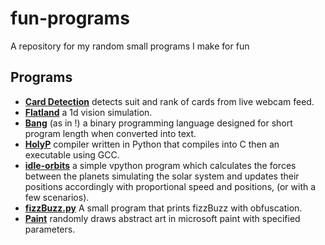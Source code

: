 # fun-programs
A repository for my random small programs I make for fun
## Programs
- [**Card Detection**](https://github.com/Chase-Horton/fun-programs/tree/main/card%20detection) detects suit and rank of cards from live webcam feed.
- [**Flatland**](https://github.com/Chase-Horton/random-projects/tree/main/Flatworld) a 1d vision simulation.
- [**Bang**](https://github.com/Chase-Horton/random-projects/tree/main/Bang) (as in !) a binary programming language designed for short program length when converted into text.
- [**HolyP**](https://github.com/Chase-Horton/fun-programs/tree/main/holyP) compiler written in Python that compiles into C then an executable using GCC.
- [**idle-orbits**](https://github.com/Chase-Horton/random-projects/blob/main/idle-orbits.py) a simple vpython program which calculates the forces between the planets simulating the solar system and updates their positions accordingly with proportional speed and positions, (or with a few scenarios).
- [**fizzBuzz.py**](https://github.com/Chase-Horton/fun-programs/blob/main/fizzBuzz.py) A small program that prints fizzBuzz with obfuscation.
- [**Paint**](https://github.com/Chase-Horton/fun-programs/tree/main/paint) randomly draws abstract art in microsoft paint with specified parameters.
